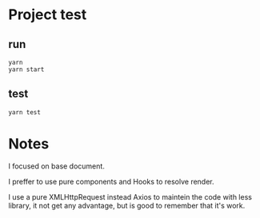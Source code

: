 # Project test

## run
    yarn
    yarn start

## test
    yarn test

# Notes

I focused on base document.

I preffer to use pure components and Hooks to resolve render.

I use a pure XMLHttpRequest instead Axios to maintein the code with less library, it not get any advantage, but is good to remember that it's work.


